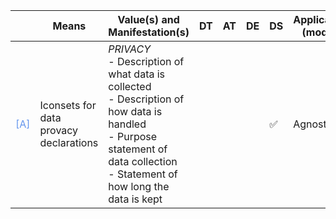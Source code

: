 |       | Means  | Value(s) and  Manifestation(s)| DT|AT | DE | DS | Application (model) | Approach | Visual elements | Additional details
| ----------- | --------------- | --------------------------- | ---------------  |------------------------------|-------------| ----------------------|----------------------|----------------------------|--------------------|------------------------|
<span style="color:#6495ED">[A]</span> | Iconsets for data provacy declarations | *PRIVACY*<br> - Description of what data is collected <br> - Description of how data is handled <br> - Purpose statement of data collection <br> - Statement of how long the data is kept | | | | ✅ | Agnostic | | Iconsets | 
